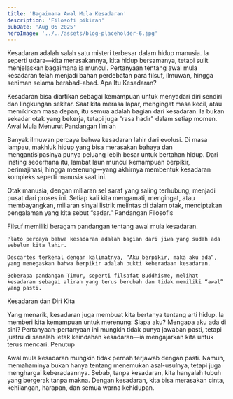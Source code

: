 ```yaml
---
title: 'Bagaimana Awal Mula Kesadaran'
description: 'Filosofi pikiran'
pubDate: 'Aug 05 2025'
heroImage: '../../assets/blog-placeholder-6.jpg'
---
```


Kesadaran adalah salah satu misteri terbesar dalam hidup manusia. Ia seperti udara—kita merasakannya, kita hidup bersamanya, tetapi sulit menjelaskan bagaimana ia muncul. Pertanyaan tentang awal mula kesadaran telah menjadi bahan perdebatan para filsuf, ilmuwan, hingga seniman selama berabad-abad.
Apa Itu Kesadaran?

Kesadaran bisa diartikan sebagai kemampuan untuk menyadari diri sendiri dan lingkungan sekitar. Saat kita merasa lapar, mengingat masa kecil, atau memikirkan masa depan, itu semua adalah bagian dari kesadaran. Ia bukan sekadar otak yang bekerja, tetapi juga "rasa hadir" dalam setiap momen.
Awal Mula Menurut Pandangan Ilmiah

Banyak ilmuwan percaya bahwa kesadaran lahir dari evolusi. Di masa lampau, makhluk hidup yang bisa merasakan bahaya dan mengantisipasinya punya peluang lebih besar untuk bertahan hidup. Dari insting sederhana itu, lambat laun muncul kemampuan berpikir, berimajinasi, hingga merenung—yang akhirnya membentuk kesadaran kompleks seperti manusia saat ini.

Otak manusia, dengan miliaran sel saraf yang saling terhubung, menjadi pusat dari proses ini. Setiap kali kita mengamati, mengingat, atau membayangkan, miliaran sinyal listrik melintas di dalam otak, menciptakan pengalaman yang kita sebut “sadar.”
Pandangan Filosofis

Filsuf memiliki beragam pandangan tentang awal mula kesadaran.

    Plato percaya bahwa kesadaran adalah bagian dari jiwa yang sudah ada sebelum kita lahir.

    Descartes terkenal dengan kalimatnya, “Aku berpikir, maka aku ada”, yang menegaskan bahwa berpikir adalah bukti keberadaan kesadaran.

    Beberapa pandangan Timur, seperti filsafat Buddhisme, melihat kesadaran sebagai aliran yang terus berubah dan tidak memiliki “awal” yang pasti.

Kesadaran dan Diri Kita

Yang menarik, kesadaran juga membuat kita bertanya tentang arti hidup. Ia memberi kita kemampuan untuk merenung: Siapa aku? Mengapa aku ada di sini? Pertanyaan-pertanyaan ini mungkin tidak punya jawaban pasti, tetapi justru di sanalah letak keindahan kesadaran—ia mengajarkan kita untuk terus mencari.
Penutup

Awal mula kesadaran mungkin tidak pernah terjawab dengan pasti. Namun, memahaminya bukan hanya tentang menemukan asal-usulnya, tetapi juga menghargai keberadaannya. Sebab, tanpa kesadaran, kita hanyalah tubuh yang bergerak tanpa makna. Dengan kesadaran, kita bisa merasakan cinta, kehilangan, harapan, dan semua warna kehidupan.